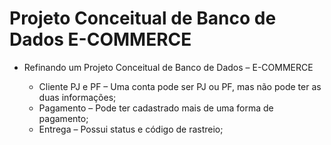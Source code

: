 # Projeto Conceitual de Banco de Dados E-COMMERCE

  * Refinando um Projeto Conceitual de Banco de Dados – E-COMMERCE
  
      * Cliente PJ e PF – Uma conta pode ser PJ ou PF, mas não pode ter as duas informações;
      * Pagamento – Pode ter cadastrado mais de uma forma de pagamento;
      * Entrega – Possui status e código de rastreio;    
